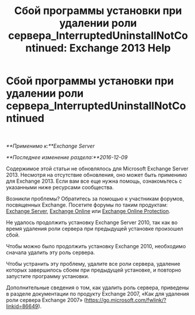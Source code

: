 ﻿---
title: 'Сбой программы установки при удалении роли сервера_InterruptedUninstallNotContinued: Exchange 2013 Help'
TOCTitle: Сбой программы установки при удалении роли сервера_InterruptedUninstallNotContinued
ms:assetid: 187967b2-cb28-45d7-8858-2a083c1ebe58
ms:mtpsurl: https://technet.microsoft.com/ru-ru/library/ms.exch.setupreadiness.interrupteduninstallnotcontinued(v=EXCHG.150)
ms:contentKeyID: 50487545
ms.date: 05/22/2018
mtps_version: v=EXCHG.150
ms.translationtype: MT
---

# Сбой программы установки при удалении роли сервера\_InterruptedUninstallNotContinued

 

_**Применимо к:**Exchange Server_

_**Последнее изменение раздела:**2016-12-09_

Содержимое этой статьи не обновлялось для Microsoft Exchange Server 2013. Несмотря на отсутствие обновления, оно может быть применимо для Exchange 2013. Если вам все еще нужна помощь, ознакомьтесь с указанными ниже ресурсами сообщества.

Возникли проблемы? Обратитесь за помощью к участникам форумов, посвященных Exchange. Посетите форумы по таким продуктам: [Exchange Server](https://go.microsoft.com/fwlink/p/?linkid=60612), [Exchange Online](https://go.microsoft.com/fwlink/p/?linkid=267542) или [Exchange Online Protection](https://go.microsoft.com/fwlink/p/?linkid=285351).

Не удалось продолжить установку Exchange Server 2010, так как во время удаления роли сервера при предыдущей установке произошел сбой.

Чтобы можно было продолжить установку Exchange 2010, необходимо сначала удалить эту роль сервера.

Чтобы устранить эту проблему, удалите все роли сервера, удаление которых завершилось сбоем при предыдущей установке, и повторно запустите программу установки.

Дополнительные сведения о том, как удалить роль сервера, приведены в разделе документации по продукту Exchange 2007, «Как для удаления роли сервера Exchange 2007» (<https://go.microsoft.com/fwlink/?linkid=86649>).


